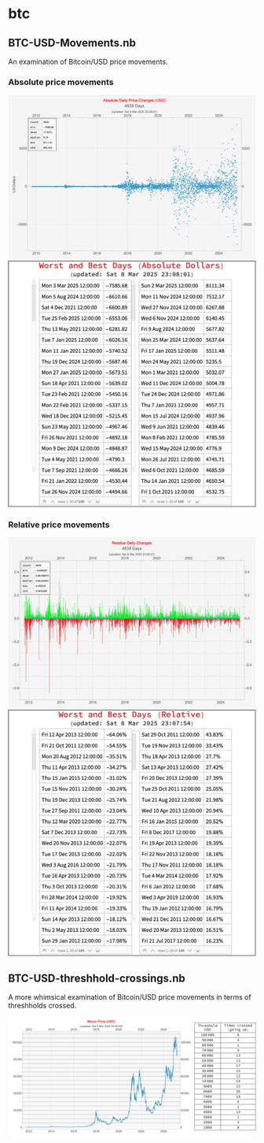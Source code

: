 # btc


## BTC-USD-Movements.nb

An examination of Bitcoin/USD price movements.

### Absolute price movements
![BTC-USD absolute daily Movements](BTC-USD-Movements-Absolute-Daily.jpg)
![BTC-USD Movements Best Worst Absolute Daily](BTC-USD-Movements-Best-Worst-Absolute-Daily.jpg)

### Relative price movements
![BTC-USD relative daily movements](BTC-USD-Movements-Relative-Daily.jpg)
![BTC-USD Movements Best Worst Relative Daily](BTC-USD-Movements-Best-Worst-Relative-Daily.jpg)


## BTC-USD-threshhold-crossings.nb

A more whimsical examination of Bitcoin/USD price movements in terms of threshholds crossed.

![BTC-USD threshhold crossings](BTC-USD-threshold-crossings.jpg)
